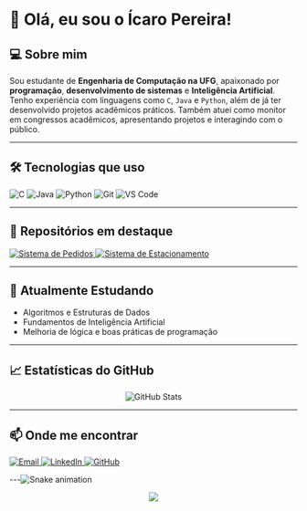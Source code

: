 # 👋 Olá, eu sou o Ícaro Pereira!

## 💻 Sobre mim
Sou estudante de **Engenharia de Computação na UFG**, apaixonado por **programação**, **desenvolvimento de sistemas** e **Inteligência Artificial**. Tenho experiência com linguagens como `C`, `Java` e `Python`, além de já ter desenvolvido projetos acadêmicos práticos. Também atuei como monitor em congressos acadêmicos, apresentando projetos e interagindo com o público.

---

## 🛠️ Tecnologias que uso

<p align="left">
  <img src="https://img.shields.io/badge/C-00599C?style=for-the-badge&logo=c&logoColor=white" alt="C" />
  <img src="https://img.shields.io/badge/Java-ED8B00?style=for-the-badge&logo=java&logoColor=white" alt="Java" />
  <img src="https://img.shields.io/badge/Python-3776AB?style=for-the-badge&logo=python&logoColor=white" alt="Python" />
  <img src="https://img.shields.io/badge/Git-F05032?style=for-the-badge&logo=git&logoColor=white" alt="Git" />
  <img src="https://img.shields.io/badge/VS%20Code-007ACC?style=for-the-badge&logo=visual-studio-code&logoColor=white" alt="VS Code" />
</p>

---

## 📌 Repositórios em destaque

<p align="left">
  <a href="https://github.com/icaropereira1/SistemaPedidosPRestaurante">
    <img src="https://img.shields.io/badge/🍽️ Sistema de Pedidos-181717?style=for-the-badge&logo=github&logoColor=white" alt="Sistema de Pedidos" />
  </a>
  <a href="https://github.com/icaropereira1/Projeto-de-Programacao-Orientada-a-Objetos">
    <img src="https://img.shields.io/badge/🅿️ Estacionamento (POO)-181717?style=for-the-badge&logo=github&logoColor=white" alt="Sistema de Estacionamento" />
  </a>
</p>

---

## 🌱 Atualmente Estudando

- Algoritmos e Estruturas de Dados 
- Fundamentos de Inteligência Artificial
- Melhoria de lógica e boas práticas de programação

---

## 📈 Estatísticas do GitHub

<p align="center">
  <img src="https://github-readme-stats.vercel.app/api?username=icaropereira1&show_icons=true&count_private=true&theme=tokyonight" alt="GitHub Stats">


---

## 📫 Onde me encontrar

<p align="left">
  <a href="mailto:xicaroestudos@gmail.com">
    <img src="https://img.shields.io/badge/Email-xicaroestudos@gmail.com-D14836?style=for-the-badge&logo=gmail&logoColor=white" alt="Email" />
  </a>
  <a href="https://www.linkedin.com/in/icaropereira1">
    <img src="https://img.shields.io/badge/LinkedIn-icaropereira1-0077B5?style=for-the-badge&logo=linkedin&logoColor=white" alt="LinkedIn" />
  </a>
  <a href="https://github.com/icaropereira1">
    <img src="https://img.shields.io/badge/GitHub-icaropereira1-181717?style=for-the-badge&logo=github&logoColor=white" alt="GitHub" />
  </a>
</p>

---![Snake animation](https://github.com/icaropereira1/commit-snake/blob/output/github-contribution-grid-snake.gif)


<p align="center">
  <img src="https://capsule-render.vercel.app/api?type=waving&color=0:0099ff,100:6e00ff&height=120&section=footer"/>
</p>
